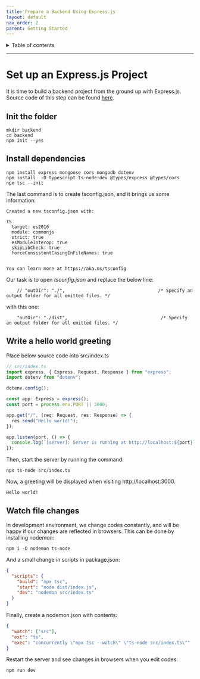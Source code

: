 ```yaml
---
title: Prepare a Backend Using Express.js
layout: default
nav_order: 2
parent: Getting Started
---
```


<details closed markdown="block">
  <summary>
    Table of contents
  </summary>
  {: .text-delta }
- TOC
{:toc}
</details>

---

# Set up an Express.js Project

It is time to build a backend project from the ground up with Express.js. Source code of this step can be found [here](https://github.com/khietbt/mean/tree/master/getting-started/backend).

## Init the folder

```shell
mkdir backend
cd backend
npm init --yes
```

## Install dependencies

```shell
npm install express mongoose cors mongodb dotenv
npm install  -D typescript ts-node-dev @types/express @types/cors
npx tsc --init
```

The last command is to create tsconfig.json, and it brings us some information:

```
Created a new tsconfig.json with:                                                                                       
                                                                                                                     TS 
  target: es2016
  module: commonjs
  strict: true
  esModuleInterop: true
  skipLibCheck: true
  forceConsistentCasingInFileNames: true


You can learn more at https://aka.ms/tsconfig
```

Our task is to open *tsconfig.json* and replace the below line:

```
    // "outDir": "./",                                   /* Specify an output folder for all emitted files. */
```

with this one:

```
    "outDir": "./dist",                                   /* Specify an output folder for all emitted files. */

```

## Write a hello world greeting

Place below source code into src/index.ts

```typescript
// src/index.ts
import express, { Express, Request, Response } from "express";
import dotenv from "dotenv";

dotenv.config();

const app: Express = express();
const port = process.env.PORT || 3000;

app.get("/", (req: Request, res: Response) => {
  res.send("Hello world!");
});

app.listen(port, () => {
  console.log(`[server]: Server is running at http://localhost:${port}`);
});
```

Then, start the server by running the command:

```shell
npx ts-node src/index.ts
```

Now, a greeting will be displayed when visiting http://localhost:3000.

```
Hello world!
```

## Watch file changes

In development environment, we change codes constantly, and will be happy if our changes are reflected in browsers. This can be done by installing nodemon:

```shell
npm i -D nodemon ts-node
```

And a small change in scripts in package.json:

```json
{
  "scripts": {
    "build": "npx tsc",
    "start": "node dist/index.js",
    "dev": "nodemon src/index.ts"
  }
}
```

Finally, create a nodemon.json with contents:

```json
{
  "watch": ["src"],
  "ext": "ts",
  "exec": "concurrently \"npx tsc --watch\" \"ts-node src/index.ts\""
}
```

Restart the server and see changes in browsers when you edit codes:

```shell
npm run dev
```
